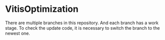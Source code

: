 # VitisOptimization
There are multiple branches in this repository. And each branch has a work stage. To check the update code, it is necessary to switch the branch to the newest one.
